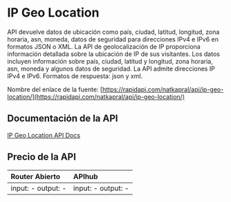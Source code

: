 # IP Geo Location

API devuelve datos de ubicación como país, ciudad, latitud, longitud, zona horaria, asn, moneda, datos de seguridad para direcciones IPv4 e IPv6 en formatos JSON o XML. La API de geolocalización de IP proporciona información detallada sobre la ubicación de IP de sus visitantes. Los datos incluyen información sobre país, ciudad, latitud y longitud, zona horaria, asn, moneda y algunos datos de seguridad. La API admite direcciones IP IPv4 e IPv6. Formatos de respuesta: json y xml.

Nombre del enlace de la fuente: [https://rapidapi.com/natkapral/api/ip-geo-location/](https://rapidapi.com/natkapral/api/ip-geo-location/)

## Documentación de la API

[IP Geo Location API Docs](../apis/es/IP_Geo_Location.md)

## Precio de la API

| Router Abierto | APIhub |
|:---|:---|
| input: - output: - | input: - output: - |
